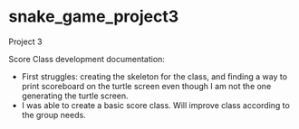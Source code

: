 # snake_game_project3
Project 3


Score Class development documentation:
- First struggles: creating the skeleton for the class, and finding a way to print scoreboard on the turtle screen even though I am not the one generating the turtle screen.
- I was able to create a basic score class. Will improve class according to the group needs.
